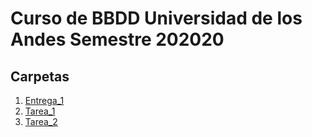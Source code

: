 # Curso de BBDD Universidad de los Andes Semestre 202020

## Carpetas

1. [Entrega_1](BBDD/Entrega_1)
2. [Tarea_1](BBDD/Tarea_1)
3. [Tarea_2](BBDD/Tarea_2)